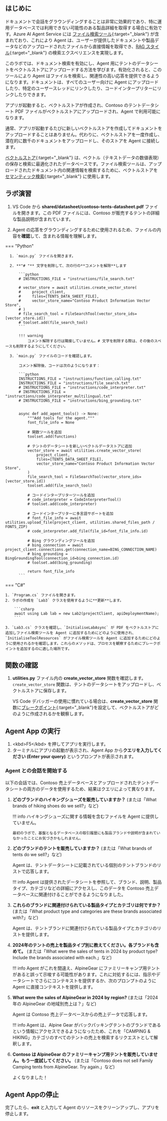 ## はじめに

ドキュメントで会話をグラウンディングすることは非常に効果的であり、特に運用データベースでは利用できない可能性のある製品詳細を取得する場合に有効です。Azure AI Agent Service には [ファイル検索ツール](https://learn.microsoft.com/en-us/azure/ai-services/agents/how-to/tools/file-search){:target="_blank"} が含まれており、これにより Agent は、ユーザーが提供したドキュメントや製品データなどのアップロードされたファイルから直接情報を取得でき、[RAG スタイル](https://learn.microsoft.com/azure/ai-studio/concepts/retrieval-augmented-generation){:target="_blank"} の検索エクスペリエンスを実現します。

このラボでは、ドキュメント検索を有効にし、Agent 用にテントのデータシートをベクトルストアにアップロードする方法を学びます。有効化されると、このツールにより Agent はファイルを検索し、関連性の高い応答を提供できるようになります。ドキュメントは、すべてのユーザー向けに Agent にアップロードしたり、特定のユーザースレッドにリンクしたり、コードインタープリターにリンクしたりできます。

アプリが起動すると、ベクトルストアが作成され、Contoso のテントデータシート PDF ファイルがベクトルストアにアップロードされ、Agent で利用可能になります。

通常、アプリが起動するたびに新しいベクトルストアを作成してドキュメントをアップロードすることはありません。代わりに、ベクトルストアを一度作成し、潜在的に数千のドキュメントをアップロードし、そのストアを Agent に接続します。

[ベクトルストア](https://en.wikipedia.org/wiki/Vector_database){:target="_blank"} は、ベクトル（テキストデータの数値表現）の保存と検索に最適化されたデータベースです。ファイル検索ツールは、アップロードされたドキュメント内の関連情報を検索するために、ベクトルストアを [セマンティック検索](https://en.wikipedia.org/wiki/Semantic_search){:target="_blank"} に使用します。

## ラボ演習

1.  VS Code から **shared/datasheet/contoso-tents-datasheet.pdf** ファイルを開きます。この PDF ファイルには、Contoso が販売するテントの詳細な製品説明が含まれています。

2.  Agent の応答をグラウンディングするために使用されるため、ファイルの内容を**確認**して、含まれる情報を理解します。

=== "Python"

      1. `main.py` ファイルを開きます。

      2. **"# "** 文字を削除して、次の行の**コメントを解除**します

          ```python
          # INSTRUCTIONS_FILE = "instructions/file_search.txt"

          # vector_store = await utilities.create_vector_store(
          #     project_client,
          #     files=[TENTS_DATA_SHEET_FILE],
          #     vector_store_name="Contoso Product Information Vector Store",
          # )
          # file_search_tool = FileSearchTool(vector_store_ids=[vector_store.id])
          # toolset.add(file_search_tool)
          ```

          !!! warning
              コメント解除する行は隣接していません。# 文字を削除する際は、その後のスペースも削除するようにしてください。

      3. `main.py` ファイルのコードを確認します。

          コメント解除後、コードは次のようになります：

          ```python
          INSTRUCTIONS_FILE = "instructions/function_calling.txt"
          INSTRUCTIONS_FILE = "instructions/file_search.txt"
          # INSTRUCTIONS_FILE = "instructions/code_interpreter.txt"
          # INSTRUCTIONS_FILE = "instructions/code_interpreter_multilingual.txt"
          # INSTRUCTIONS_FILE = "instructions/bing_grounding.txt"


          async def add_agent_tools() -> None:
              """Add tools for the agent."""
              font_file_info = None

              # 関数ツールを追加
              toolset.add(functions)

              # テントのデータシートを新しいベクトルデータストアに追加
              vector_store = await utilities.create_vector_store(
                  project_client,
                  files=[TENTS_DATA_SHEET_FILE],
                  vector_store_name="Contoso Product Information Vector Store",
              )
              file_search_tool = FileSearchTool(vector_store_ids=[vector_store.id])
              toolset.add(file_search_tool)

              # コードインタープリターツールを追加
              # code_interpreter = CodeInterpreterTool()
              # toolset.add(code_interpreter)

              # コードインタープリターに多言語サポートを追加
              # font_file_info = await utilities.upload_file(project_client, utilities.shared_files_path / FONTS_ZIP)
              # code_interpreter.add_file(file_id=font_file_info.id)

              # Bing グラウンディングツールを追加
              # bing_connection = await project_client.connections.get(connection_name=BING_CONNECTION_NAME)
              # bing_grounding = BingGroundingTool(connection_id=bing_connection.id)
              # toolset.add(bing_grounding)

              return font_file_info
          ```

=== "C#"

    1. `Program.cs` ファイルを開きます。
    2. ラボの作成を `Lab3` クラスを使用するように**更新**します。

        ```csharp
        await using Lab lab = new Lab2(projectClient, apiDeploymentName);
        ```

    3. `Lab3.cs` クラスを確認し、`InitialiseLabAsync` が PDF をベクトルストアに追加しファイル検索ツールを Agent に追加するためにどのように使用され、`InitialiseToolResources` がファイル検索ツールを Agent に追加するためにどのように使用されるかを確認します。これらのメソッドは、プロセスを観察するためにブレークポイントを追加するのに適した場所です。

## 関数の確認

1.  **utilities.py** ファイル内の **create_vector_store** 関数を確認します。`create_vector_store` 関数は、テントのデータシートをアップロードし、ベクトルストアに保存します。

    VS Code デバッガーの使用に慣れている場合は、**create_vector_store** 関数に[ブレークポイント](https://code.visualstudio.com/Docs/editor/debugging){:target="_blank"}を設定して、ベクトルストアがどのように作成されるかを観察します。

## Agent App の実行

1.  \<kbd\>F5\</kbd\> を押してアプリを実行します。
2.  ターミナルにアプリの起動が表示され、Agent App から**クエリを入力してください (Enter your query)** というプロンプトが表示されます。

### Agent との会話を開始する

以下の会話では、Contoso 売上データベースとアップロードされたテントデータシートの両方のデータを使用するため、結果はクエリによって異なります。

1.  **どのブランドのハイキングシューズを販売していますか？** (または「What brands of hiking shoes do we sell?」など)

    !!! info
        ハイキングシューズに関する情報を含むファイルを Agent に提供していません。

        最初のラボで、基盤となるデータベースの取引履歴にも製品ブランドや説明が含まれていなかったことにお気づきかもしれません。

2.  **どのブランドのテントを販売していますか？** (または「What brands of tents do we sell?」など)

    Agent は、テントデータシートに記載されている個別のテントブランドのリストで応答します。

    !!! info
        Agent は提供されたデータシートを参照して、ブランド、説明、製品タイプ、カテゴリなどの詳細にアクセスし、このデータを Contoso 売上データベースに関連付けることができるようになりました。

3.  **これらのブランドに関連付けられている製品タイプとカテゴリは何ですか？** (または「What product type and categories are these brands associated with?」など)

    Agent は、テントブランドに関連付けられている製品タイプとカテゴリのリストを提供します。

4.  **2024年のテントの売上を製品タイプ別に教えてください。各ブランドも含めて。** (または「What were the sales of tents in 2024 by product type? Include the brands associated with each.」など)

    !!! info
        Agent がこれを間違え、AlpineGear にファミリーキャンプ用テントがあると誤って示唆する可能性があります。これに対処するには、指示やデータシートでさらにコンテキストを提供するか、次のプロンプトのように Agent に直接コンテキストを提供します。

5.  **What were the sales of AlpineGear in 2024 by region?** (または「2024年の AlpineGear の地域別売上は？」など)

    Agent は Contoso 売上データベースからの売上データで応答します。

    !!! info
        Agent は、Alpine Gear がバックパッキングテントのブランドであるという情報にアクセスできるようになったため、これを「CAMPING & HIKING」カテゴリのすべてのテントの売上を検索するリクエストとして解釈します。

6.  **Contoso は AlpineGear のファミリーキャンプ用テントを販売していません。もう一度試してください。** (または「Contoso does not sell Family Camping tents from AlpineGear. Try again.」など)

    よくなりました！

## Agent Appの停止

完了したら、**exit** と入力して Agent のリソースをクリーンアップし、アプリを停止します。
